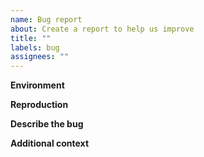 ```yaml
---
name: Bug report
about: Create a report to help us improve
title: ""
labels: bug
assignees: ""
---
```


**Environment**

<!-- Let us know what version you are running as well as what your environment looks like (OS, NodeJS version, etc) -->

**Reproduction**

<!-- Please provide a link to a repo that can reproduce the problem you ran into. A **minimal reproduction** is required unless you are absolutely sure that the issue is obvious and the provided information is enough to understand the problem. If a report is vague (e.g. just a generic error message) and has no reproduction, it will receive a "need reproduction" label. If no reproduction is provided we might close it. -->

**Describe the bug**

<!-- A clear and concise description of what the bug is. -->

**Additional context**

<!-- Add any other context about the problem here. -->
